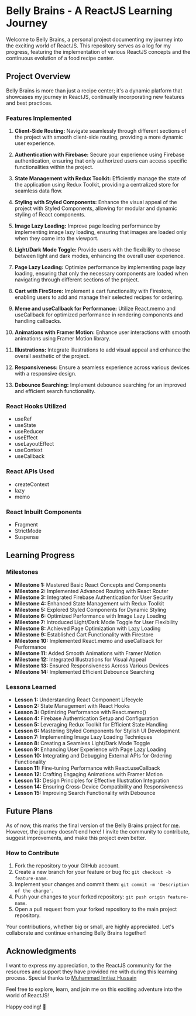 # Belly Brains - A ReactJS Learning Journey

Welcome to Belly Brains, a personal project documenting my journey into the exciting world of ReactJS. This repository serves as a log for my progress, featuring the implementation of various ReactJS concepts and the continuous evolution of a food recipe center.

## Project Overview

Belly Brains is more than just a recipe center; it's a dynamic platform that showcases my journey in ReactJS, continually incorporating new features and best practices.

### Features Implemented

1. **Client-Side Routing:** Navigate seamlessly through different sections of the project with smooth client-side routing, providing a more dynamic user experience.

2. **Authentication with Firebase:** Secure your experience using Firebase authentication, ensuring that only authorized users can access specific functionalities within the project.

3. **State Management with Redux Toolkit:** Efficiently manage the state of the application using Redux Toolkit, providing a centralized store for seamless data flow.

4. **Styling with Styled Components:** Enhance the visual appeal of the project with Styled Components, allowing for modular and dynamic styling of React components.

5. **Image Lazy Loading:** Improve page loading performance by implementing image lazy loading, ensuring that images are loaded only when they come into the viewport.

6. **Light/Dark Mode Toggle:** Provide users with the flexibility to choose between light and dark modes, enhancing the overall user experience.

7. **Page Lazy Loading:** Optimize performance by implementing page lazy loading, ensuring that only the necessary components are loaded when navigating through different sections of the project.

8. **Cart with FireStore:** Implement a cart functionality with Firestore, enabling users to add and manage their selected recipes for ordering.

9. **Meme and useCallback for Performance:** Utilize React.memo and useCallback for optimized performance in rendering components and handling callbacks.

10. **Animations with Framer Motion:** Enhance user interactions with smooth animations using Framer Motion library.

11. **Illustrations:** Integrate illustrations to add visual appeal and enhance the overall aesthetic of the project.

12. **Responsiveness:** Ensure a seamless experience across various devices with a responsive design.

13. **Debounce Searching:** Implement debounce searching for an improved and efficient search functionality.

### React Hooks Utilized

- useRef
- useState
- useReducer
- useEffect
- useLayoutEffect
- useContext
- useCallback

### React APIs Used

- createContext
- lazy
- memo

### React Inbuilt Components

- Fragment
- StrictMode
- Suspense

## Learning Progress

### Milestones

- **Milestone 1:** Mastered Basic React Concepts and Components
- **Milestone 2:** Implemented Advanced Routing with React Router
- **Milestone 3:** Integrated Firebase Authentication for User Security
- **Milestone 4:** Enhanced State Management with Redux Toolkit
- **Milestone 5:** Explored Styled Components for Dynamic Styling
- **Milestone 6:** Optimized Performance with Image Lazy Loading
- **Milestone 7:** Introduced Light/Dark Mode Toggle for User Flexibility
- **Milestone 8:** Achieved Page Optimization with Lazy Loading
- **Milestone 9:** Established Cart Functionality with Firestore
- **Milestone 10:** Implemented React.memo and useCallback for Performance
- **Milestone 11:** Added Smooth Animations with Framer Motion
- **Milestone 12:** Integrated Illustrations for Visual Appeal
- **Milestone 13:** Ensured Responsiveness Across Various Devices
- **Milestone 14:** Implemented Efficient Debounce Searching

### Lessons Learned

- **Lesson 1:** Understanding React Component Lifecycle
- **Lesson 2:** State Management with React Hooks
- **Lesson 3:** Optimizing Performance with React.memo()
- **Lesson 4:** Firebase Authentication Setup and Configuration
- **Lesson 5:** Leveraging Redux Toolkit for Efficient State Handling
- **Lesson 6:** Mastering Styled Components for Stylish UI Development
- **Lesson 7:** Implementing Image Lazy Loading Techniques
- **Lesson 8:** Creating a Seamless Light/Dark Mode Toggle
- **Lesson 9:** Enhancing User Experience with Page Lazy Loading
- **Lesson 10:** Integrating and Debugging External APIs for Ordering Functionality
- **Lesson 11:** Fine-tuning Performance with React.useCallback
- **Lesson 12:** Crafting Engaging Animations with Framer Motion
- **Lesson 13:** Design Principles for Effective Illustration Integration
- **Lesson 14:** Ensuring Cross-Device Compatibility and Responsiveness
- **Lesson 15:** Improving Search Functionality with Debounce

## Future Plans

As of now, this marks the final version of the Belly Brains project for [me](https://github.com/Zain-Khoso). However, the journey doesn't end here! I invite the community to contribute, suggest improvements, and make this project even better.

### How to Contribute

1. Fork the repository to your GitHub account.
2. Create a new branch for your feature or bug fix: `git checkout -b feature-name`.
3. Implement your changes and commit them: `git commit -m 'Description of the change'`.
4. Push your changes to your forked repository: `git push origin feature-name`.
5. Open a pull request from your forked repository to the main project repository.

Your contributions, whether big or small, are highly appreciated. Let's collaborate and continue enhancing Belly Brains together!

## Acknowledgments

I want to express my appreciation, to the ReactJS community for the resources and support they have provided me with during this learning process.
Special thanks to [Muhammad Imtiaz Hussain](https://github.com/imtiaz0307)

Feel free to explore, learn, and join me on this exciting adventure into the world of ReactJS!

Happy coding! 🚀
